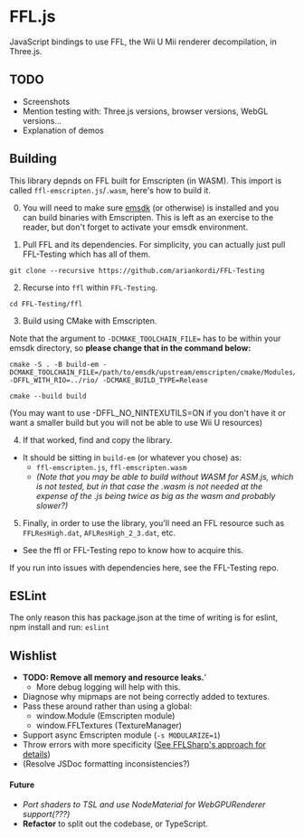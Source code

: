 # FFL.js
JavaScript bindings to use FFL, the Wii U Mii renderer decompilation, in Three.js.

## TODO
* Screenshots
* Mention testing with: Three.js versions, browser versions, WebGL versions...
* Explanation of demos

## Building

This library depnds on FFL built for Emscripten (in WASM). This import is called `ffl-emscripten.js`/`.wasm`, here's how to build it.

0. You will need to make sure [emsdk](https://emscripten.org/docs/tools_reference/emsdk.html) (or otherwise) is installed and you can build binaries with Emscripten. This is left as an exercise to the reader, but don't forget to activate your emsdk environment.

1. Pull FFL and its dependencies. For simplicity, you can actually just pull FFL-Testing which has all of them.

```
git clone --recursive https://github.com/ariankordi/FFL-Testing
```

2. Recurse into `ffl` within `FFL-Testing`.

```
cd FFL-Testing/ffl
```

3. Build using CMake with Emscripten.

Note that the argument to `-DCMAKE_TOOLCHAIN_FILE=` has to be within your emsdk directory, so **please change that in the command below:**

```
cmake -S . -B build-em -DCMAKE_TOOLCHAIN_FILE=/path/to/emsdk/upstream/emscripten/cmake/Modules/Platform/Emscripten.cmake -DFFL_WITH_RIO=../rio/ -DCMAKE_BUILD_TYPE=Release

cmake --build build
```

(You may want to use -DFFL_NO_NINTEXUTILS=ON if you don't have it or want a smaller build but you will not be able to use Wii U resources)

4. If that worked, find and copy the library.
* It should be sitting in `build-em` (or whatever you chose) as:
  - `ffl-emscripten.js`, `ffl-emscripten.wasm`
  - _(Note that you may be able to build without WASM for ASM.js, which is not tested, but in that case the .wasm is not needed at the expense of the .js being twice as big as the wasm and probably slower?)_

5. Finally, in order to use the library, you'll need an FFL resource such as `FFLResHigh.dat`, `AFLResHigh_2_3.dat`, etc.
  - See the ffl or FFL-Testing repo to know how to acquire this.

If you run into issues with dependencies here, see the FFL-Testing repo.

## ESLint
The only reason this has package.json at the time of writing is for eslint, npm install and run: `eslint`

## Wishlist
* **TODO: Remove all memory and resource leaks.**'
  - More debug logging will help with this.
* Diagnose why mipmaps are not being correctly added to textures.
* Pass these around rather than using a global:
    - window.Module (Emscripten module)
    - window.FFLTextures (TextureManager)
* Support async Emscripten module (`-s MODULARIZE=1`)
* Throw errors with more specificity ([See FFLSharp's approach for details](https://github.com/ariankordi/FFLSharp/blob/master/FFLSharp.FFLManager/FFLExceptions.cs))
* (Resolve JSDoc formatting inconsistencies?)

#### Future
* _Port shaders to TSL and use NodeMaterial for WebGPURenderer support(???)_
* **Refactor** to split out the codebase, or TypeScript.

